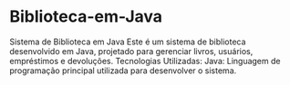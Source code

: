 # Biblioteca-em-Java

Sistema de Biblioteca em Java Este é um sistema de biblioteca desenvolvido em Java, projetado para gerenciar livros, usuários, empréstimos e devoluções.  Tecnologias Utilizadas: Java: Linguagem de programação principal utilizada para desenvolver o sistema.
